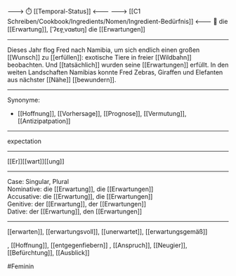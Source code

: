 ---> ⏱️ [[Temporal-Status]] <---
---> [[C1 Schreiben/Cookbook/Ingredients/Nomen/Ingredient-Bedürfnis]] <---
🔴 die [[Erwartung]], [ˈʔɛɐ̯ˌvɑʁtʊŋ]
die [[Erwartungen]]

---
Dieses Jahr flog Fred nach Namibia, um sich endlich einen großen [[Wunsch]] zu [[erfüllen]]: exotische Tiere in freier [[Wildbahn]] beobachten. Und [[tatsächlich]] wurden seine [[Erwartungen]] erfüllt. In den weiten Landschaften Namibias konnte Fred Zebras, Giraffen und Elefanten aus nächster [[Nähe]] [[bewundern]]. 


---
Synonyme:
- [[Hoffnung]], [[Vorhersage]], [[Prognose]], [[Vermutung]], [[Antizipatpation]]

---
expectation

---
[[Er]][[wart]][[ung]]

---
Case: Singular, Plural  
Nominative: die [[Erwartung]], die [[Erwartungen]]  
Accusative: die [[Erwartung]], die [[Erwartungen]]  
Genitive: der [[Erwartung]], der [[Erwartungen]]  
Dative: der [[Erwartung]], den [[Erwartungen]]  

---
[[erwarten]], [[erwartungsvoll]], [[unerwartet]], [[erwartungsgemäß]]


, [[Hoffnung]], [[entgegenfiebern]]
, [[Anspruch]], [[Neugier]], [[Befürchtung]], [[Ausblick]]

#Feminin 